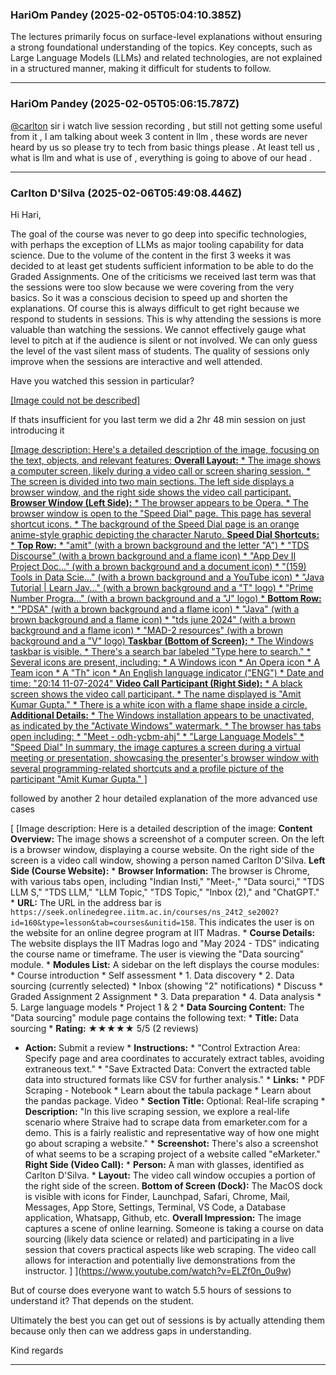 ### HariOm Pandey (2025-02-05T05:04:10.385Z)

The lectures primarily focus on surface-level explanations without ensuring a
strong foundational understanding of the topics. Key concepts, such as Large
Language Models (LLMs) and related technologies, are not explained in a
structured manner, making it difficult for students to follow.


---
### HariOm Pandey (2025-02-05T05:06:15.787Z)

[@carlton](/u/carlton) sir i watch live session recording , but still not
getting some useful from it , I am talking about week 3 content in llm , these
words are never heard by us so please try to tech from basic things please .
At least tell us , what is llm and what is use of , everything is going to
above of our head .


---
### Carlton D'Silva (2025-02-06T05:49:08.446Z)

Hi Hari,

The goal of the course was never to go deep into specific technologies, with
perhaps the exception of LLMs as major tooling capability for data science.
Due to the volume of the content in the first 3 weeks it was decided to at
least get students sufficient information to be able to do the Graded
Assignments. One of the criticisms we received last term was that the sessions
were too slow because we were covering from the very basics. So it was a
conscious decision to speed up and shorten the explanations. Of course this is
always difficult to get right because we respond to students in sessions. This
is why attending the sessions is more valuable than watching the sessions. We
cannot effectively gauge what level to pitch at if the audience is silent or
not involved. We can only guess the level of the vast silent mass of students.
The quality of sessions only improve when the sessions are interactive and
well attended.

Have you watched this session in particular?

[ [Image could not be described]
](https://www.youtube.com/watch?v=lmSMQ5LWa30&t=3133)

If thats insufficient for you last term we did a 2hr 48 min session on just
introducing it

[ [Image description: Here's a detailed description of the image, focusing on the text, objects, and relevant features: **Overall Layout:** * The image shows a computer screen, likely during a video call or screen sharing session. * The screen is divided into two main sections. The left side displays a browser window, and the right side shows the video call participant. **Browser Window (Left Side):** * The browser appears to be Opera. * The browser window is open to the "Speed Dial" page. This page has several shortcut icons. * The background of the Speed Dial page is an orange anime-style graphic depicting the character Naruto. **Speed Dial Shortcuts:** * **Top Row:** * "amit" (with a brown background and the letter "A") * "TDS Discourse" (with a brown background and a flame icon) * "App Dev II Project Doc..." (with a brown background and a document icon) * "(159) Tools in Data Scie..." (with a brown background and a YouTube icon) * "Java Tutorial | Learn Jav..." (with a brown background and a "T" logo) * "Prime Number Progra..." (with a brown background and a "J" logo) * **Bottom Row:** * "PDSA" (with a brown background and a flame icon) * "Java" (with a brown background and a flame icon) * "tds june 2024" (with a brown background and a flame icon) * "MAD-2 resources" (with a brown background and a "V" logo) **Taskbar (Bottom of Screen):** * The Windows taskbar is visible. * There's a search bar labeled "Type here to search." * Several icons are present, including: * A Windows icon * An Opera icon * A Team icon * A "Th" icon * An English language indicator ("ENG") * Date and time: "20:14 11-07-2024" **Video Call Participant (Right Side):** * A black screen shows the video call participant. * The name displayed is "Amit Kumar Gupta." * There is a white icon with a flame shape inside a circle. **Additional Details:** * The Windows installation appears to be unactivated, as indicated by the "Activate Windows" watermark. * The browser has tabs open including: * "Meet - odh-ycbm-ahj" * "Large Language Models" * "Speed Dial" In summary, the image captures a screen during a virtual meeting or presentation, showcasing the presenter's browser window with several programming-related shortcuts and a profile picture of the participant "Amit Kumar Gupta." ] ](https://www.youtube.com/watch?v=3OdReZsvi2w)

followed by another 2 hour detailed explanation of the more advanced use cases

[ [Image description: Here is a detailed description of the image: **Content
Overview:** The image shows a screenshot of a computer screen. On the left is
a browser window, displaying a course website. On the right side of the screen
is a video call window, showing a person named Carlton D'Silva. **Left Side
(Course Website):** * **Browser Information:** The browser is Chrome, with
various tabs open, including "Indian Insti," "Meet-," "Data sourci," "TDS LLM
S," "TDS LLM," "LLM Topic," "TDS Topic," "Inbox (2)," and "ChatGPT." *
**URL:** The URL in the address bar is
`https://seek.onlinedegree.iitm.ac.in/courses/ns_24t2_se2002?id=160&type=lesson&tab=courses&unitid=158`.
This indicates the user is on the website for an online degree program at IIT
Madras. * **Course Details:** The website displays the IIT Madras logo and
"May 2024 - TDS" indicating the course name or timeframe. The user is viewing
the "Data sourcing" module. * **Modules List:** A sidebar on the left displays
the course modules: * Course introduction * Self assessment * 1. Data
discovery * 2. Data sourcing (currently selected) * Inbox (showing "2"
notifications) * Discuss * Graded Assignment 2 Assignment * 3. Data
preparation * 4. Data analysis * 5. Large language models * Project 1 & 2 *
**Data Sourcing Content:** The "Data sourcing" module page contains the
following text: * **Title:** Data sourcing * **Rating:** ★★★★★ 5/5 (2 reviews)
* **Action:** Submit a review * **Instructions:** * "Control Extraction Area:
Specify page and area coordinates to accurately extract tables, avoiding
extraneous text." * "Save Extracted Data: Convert the extracted table data
into structured formats like CSV for further analysis." * **Links:** * PDF
Scraping - Notebook * Learn about the tabula package * Learn about the pandas
package. Video * **Section Title:** Optional: Real-life scraping *
**Description:** "In this live scraping session, we explore a real-life
scenario where Straive had to scrape data from emarketer.com for a demo. This
is a fairly realistic and representative way of how one might go about
scraping a website." * **Screenshot:** There's also a screenshot of what seems
to be a scraping project of a website called "eMarketer." **Right Side (Video
Call):** * **Person:** A man with glasses, identified as Carlton D'Silva. *
**Layout:** The video call window occupies a portion of the right side of the
screen. **Bottom of Screen (Dock):** The MacOS dock is visible with icons for
Finder, Launchpad, Safari, Chrome, Mail, Messages, App Store, Settings,
Terminal, VS Code, a Database application, Whatsapp, Github, etc. **Overall
Impression:** The image captures a scene of online learning. Someone is taking
a course on data sourcing (likely data science or related) and participating
in a live session that covers practical aspects like web scraping. The video
call allows for interaction and potentially live demonstrations from the
instructor. ] ](https://www.youtube.com/watch?v=ELZf0n_0u9w)

But of course does everyone want to watch 5.5 hours of sessions to understand
it? That depends on the student.

Ultimately the best you can get out of sessions is by actually attending them
because only then can we address gaps in understanding.

Kind regards


---
